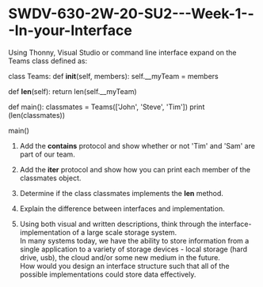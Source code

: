 # SWDV-630-2W-20-SU2---Week-1---In-your-Interface
Using Thonny, Visual Studio or command line interface expand on the Teams class defined as:

class Teams:
  def __init__(self, members):
    self.__myTeam = members

  def __len__(self):
    return len(self.__myTeam)

def main():
  classmates = Teams(['John', 'Steve', 'Tim'])
  print (len(classmates))

main()

 

1) Add the __contains__ protocol and show whether or not  'Tim' and 'Sam' are part of our team.  

2) Add the __iter__ protocol and show how you can print each member of the classmates object.

3) Determine if the class classmates implements the __len__ method.

 

4) Explain the difference between interfaces and implementation. 

5) Using both visual and written descriptions, think through the interface-implementation of a large scale storage system.   
In many systems today, we have the ability to store information from a single application to a variety of storage devices - local storage (hard drive, usb), the cloud and/or some new medium in the future.   
How would you design an interface structure such that all of the possible implementations could store data effectively.
